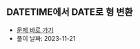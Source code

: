 ## DATETIME에서 DATE로 형 변환

- [문제 바로 가기](https://school.programmers.co.kr/learn/courses/30/lessons/59414)
- 풀이 날짜: 2023-11-21